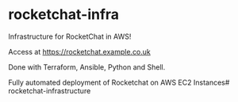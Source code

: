 # rocketchat-infra
Infrastructure for RocketChat in AWS!

Access at https://rocketchat.example.co.uk

Done with Terraform, Ansible, Python and Shell.

Fully automated deployment of Rocketchat on AWS EC2 Instances# rocketchat-infrastructure
